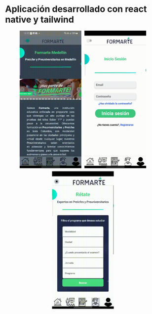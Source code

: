 # Aplicación desarrollado con react native y tailwind

<div style="display: flex; flex-wrap: wrap; justify-content: center; gap:10px">
<img src="./README_IMG/presentacion.gif" width="200px"  alt='Home'>
<img src="./README_IMG/login.gif" width="200px"  alt='login'>
<img src="./README_IMG/challenge.gif" width="200px"  alt='login'>
</div>

